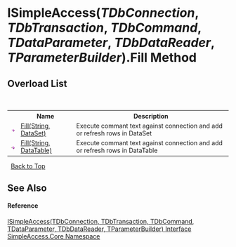 # ISimpleAccess(*TDbConnection*, *TDbTransaction*, *TDbCommand*, *TDataParameter*, *TDbDataReader*, *TParameterBuilder*).Fill Method 
 


## Overload List
&nbsp;<table><tr><th></th><th>Name</th><th>Description</th></tr><tr><td>![Public method](media/pubmethod.gif "Public method")</td><td><a href="M_SimpleAccess_Core_ISimpleAccess_6_Fill">Fill(String, DataSet)</a></td><td>
Execute commant text against connection and add or refresh rows in DataSet</td></tr><tr><td>![Public method](media/pubmethod.gif "Public method")</td><td><a href="M_SimpleAccess_Core_ISimpleAccess_6_Fill_1">Fill(String, DataTable)</a></td><td>
Execute commant text against connection and add or refresh rows in DataTable</td></tr></table>&nbsp;
<a href="#isimpleaccess(*tdbconnection*,-*tdbtransaction*,-*tdbcommand*,-*tdataparameter*,-*tdbdatareader*,-*tparameterbuilder*).fill-method">Back to Top</a>

## See Also


#### Reference
<a href="T_SimpleAccess_Core_ISimpleAccess_6">ISimpleAccess(TDbConnection, TDbTransaction, TDbCommand, TDataParameter, TDbDataReader, TParameterBuilder) Interface</a><br /><a href="N_SimpleAccess_Core">SimpleAccess.Core Namespace</a><br />